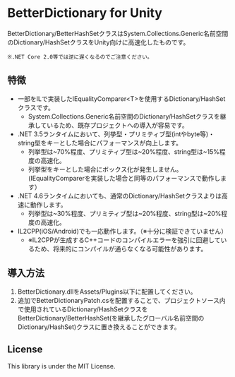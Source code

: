 BetterDictionary for Unity
===
BetterDictionary/BetterHashSetクラスはSystem.Collections.Generic名前空間のDictionary/HashSetクラスをUnity向けに高速化したものです。  

    ※.NET Core 2.0等では逆に遅くなるのでご注意ください。

特徴
---
- 一部をILで実装したIEqualityComparer\<T\>を使用するDictionary/HashSetクラスです。
  - System.Collections.Generic名前空間のDictionary/HashSetクラスを継承しているため、既存プロジェクトへの導入が容易です。
- .NET 3.5ランタイムにおいて、列挙型・プリミティブ型(intやbyte等)・string型をキーとした場合にパフォーマンスが向上します。
  - 列挙型は\~70%程度、プリミティブ型は\~20%程度、string型は\~15%程度の高速化。
  - 列挙型をキーとした場合にボックス化が発生しません。(IEqualityComparer<T>を実装した場合と同等のパフォーマンスで動作します）
- .NET 4.6ランタイムにおいても、通常のDictionary/HashSetクラスよりは高速に動作します。
  - 列挙型は\~30%程度、プリミティブ型は\~20%程度、string型は\~20%程度の高速化。
- IL2CPP(iOS/Android)でも一応動作します。（※十分に検証できていません）
  - ※IL2CPPが生成するC++コードのコンパイルエラーを強引に回避しているため、将来的にコンパイルが通らなくなる可能性があります。

導入方法
---
1. BetterDictionary.dllをAssets/Plugins以下に配置してください。
1. 追加でBetterDictionaryPatch.csを配置することで、プロジェクトソース内で使用されているDictionary/HashSetクラスをBetterDictionary/BetterHashSet(を継承したグローバル名前空間のDictionary/HashSet)クラスに置き換えることができます。

License
---
This library is under the MIT License.
